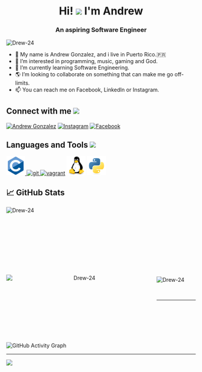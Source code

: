 <h1 align="center">Hi! <img src = "https://raw.githubusercontent.com/MartinHeinz/MartinHeinz/master/wave.gif" width = 35px> I'm Andrew</h1>
<h3 align="center">An aspiring Software Engineer</h3>

<p align="left"> <img src="https://komarev.com/ghpvc/?username=Drew-246&label=Profile%20views&color=0e75b6&style=flat" alt="Drew-24" /> </p>


- 👋 My name is Andrew Gonzalez, and i live in Puerto Rico.🇵🇷 
- 👀 I’m interested in programming, music, gaming and God.
- 🌱 I’m currently learning Software Engineering. 
- 🌎 I’m looking to collaborate on something that can make me go off-limits. 
- 📫 You can reach me on Facebook, LinkedIn or Instagram. 

<h2> Connect with me <img src='https://raw.githubusercontent.com/ShahriarShafin/ShahriarShafin/main/Assets/handshake.gif' width="100px"> </h2>
<a href=https://www.linkedin.com/in/andrew-gonzález-13b303215/" target="blank"><img align="center" src="https://raw.githubusercontent.com/rahuldkjain/github-profile-readme-generator/master/src/images/icons/Social/linked-in-alt.svg" alt="Andrew Gonzalez" height="30" width="40" /></a> 
<a href="https://instagram.com/_drew_24_" target="blank"><img align="center" src="https://raw.githubusercontent.com/rahuldkjain/github-profile-readme-generator/master/src/images/icons/Social/instagram.svg" alt="Instagram" height="30" width="40" /></a>
<a href="https://facebook.com/Awgon24" target="blank"><img align="center" src="https://raw.githubusercontent.com/rahuldkjain/github-profile-readme-generator/master/src/images/icons/Social/facebook.svg" alt="Facebook" height="30" width="40" /></a>
 
</p>

<!---
Drew-24/Drew-24 is a ✨ special ✨ repository because its `README.md` (this file) appears on your GitHub profile.
You can click the Preview link to take a look at your changes.
--->
<h2> Languages and Tools  <img src = "https://media2.giphy.com/media/QssGEmpkyEOhBCb7e1/giphy.gif?cid=ecf05e47a0n3gi1bfqntqmob8g9aid1oyj2wr3ds3mg700bl&rid=giphy.gif" width = 32px> </h2>
<p align='left'>

<a href="https://www.cprogramming.com/" target="_blank"> <img src="https://raw.githubusercontent.com/devicons/devicon/master/icons/c/c-original.svg" alt="c" width="50" height="50"/> </a> 
<a href="https://git-scm.com/" target="_blank"> <img src="https://www.vectorlogo.zone/logos/git-scm/git-scm-icon.svg" alt="git" width="50" height="50"/> </a> 
<a href="https://www.vagrantup.com/" target="_blank"> 
<img src="https://www.vectorlogo.zone/logos/vagrantup/vagrantup-icon.svg" alt="vagrant" width="50" height="50"/></a> 
<img src="https://raw.githubusercontent.com/devicons/devicon/master/icons/linux/linux-original.svg" alt="linux" width="50" height="50"/> </a>
<img src="https://raw.githubusercontent.com/devicons/devicon/master/icons/python/python-original.svg" alt="python" width="50" height="50"/> </a>


                                                                                                                                         
## &#x1f4c8; GitHub Stats

<p align="left"> <img align="left" src="https://github-readme-stats.vercel.app/api/top-langs?username=Drew-24&show_icons=true&locale=en&layout=compact&theme=radical" alt="Drew-24" width=400 height=180/></p>

<p align="center"> <img align="left" src="https://github-readme-stats.vercel.app/api?username=Drew-24&show_icons=true&theme=radical" alt="Drew-24" width=400 height=180/></p>

</br></br></br></br></br></br></br></br>
 <p> &emsp;&emsp;&emsp;&emsp;&emsp; &emsp;&emsp; &emsp;&emsp;&emsp;&emsp;&emsp;&emsp;&emsp;<img align="center" src="https://github-readme-streak-stats.herokuapp.com/?user=Drew-24&theme=radical" alt="Drew-24" width= 400 height=150/> </p>
</br>

---

![GitHub Activity Graph](https://activity-graph.herokuapp.com/graph?username=Drew-24&bg_color=000000&color=4fff67&line=4fff67&point=fffff&area=true&hide_border=true)
                                                                                                                                        
---

![](./profile-3d-contrib/profile-night-rainbow.svg)
